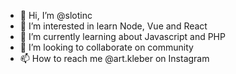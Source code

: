 - 👋 Hi, I’m @slotinc
- 👀 I’m interested in learn Node, Vue and React
- 🌱 I’m currently learning about Javascript and PHP
- 💞️ I’m looking to collaborate on community
- 📫 How to reach me @art.kleber on Instagram

<!---
slotinc/slotinc is a ✨ special ✨ repository because its `README.md` (this file) appears on your GitHub profile.
You can click the Preview link to take a look at your changes.
--->
